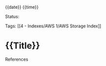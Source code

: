 {{date}} {{time}}

Status:

Tags:
[[4 - Indexes/AWS 1/AWS Storage Index]]

# {{Title}}




References 
[]()